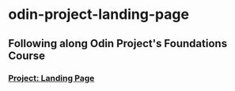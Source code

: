 # odin-project-landing-page

## Following along Odin Project's Foundations Course

### [Project: Landing Page](https://www.theodinproject.com/lessons/foundations-landing-page)
